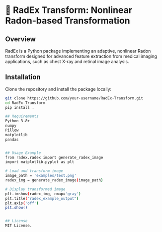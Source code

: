 # 🧠 RadEx Transform: Nonlinear Radon-based Transformation

## Overview
RadEx is a Python package implementing an adaptive, nonlinear Radon transform designed for advanced feature extraction from medical imaging applications, such as chest X-ray and retinal image analysis.

## Installation
Clone the repository and install the package locally:

```bash
git clone https://github.com/your-username/RadEx-Transform.git
cd RadEx-Transform
pip install .

## Requirements
Python 3.8+
numpy
Pillow
matplotlib
pandas


## Usage Example
from radex.radex import generate_radex_image
import matplotlib.pyplot as plt

# Load and transform image
image_path = 'examples/test.png'
radex_img = generate_radex_image(image_path)

# Display transformed image
plt.imshow(radex_img, cmap='gray')
plt.title("radex_example_output")
plt.axis('off')
plt.show()


## License
MIT License.


